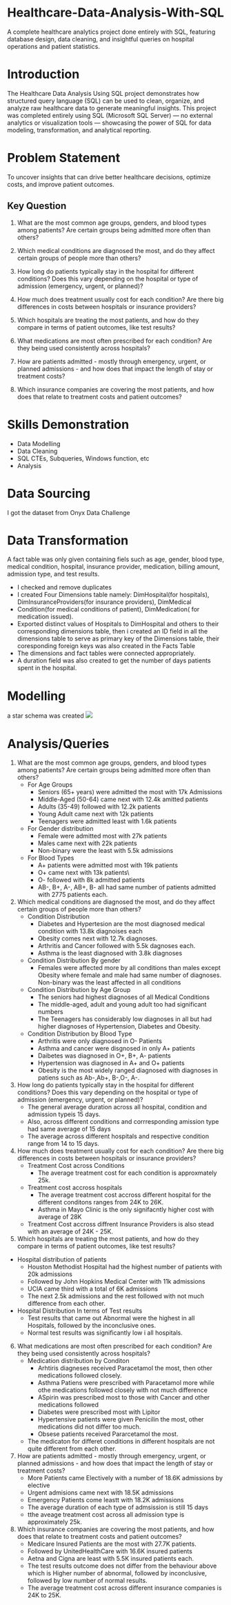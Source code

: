
# Healthcare-Data-Analysis-With-SQL
A complete healthcare analytics project done entirely with SQL, featuring database design, data cleaning, and insightful queries on hospital operations and patient statistics.
# Introduction
The Healthcare Data Analysis Using SQL project demonstrates how structured query language (SQL) can be used to clean, organize, and analyze raw healthcare data to generate meaningful insights.
This project was completed entirely using SQL (Microsoft SQL Server) — no external analytics or visualization tools — showcasing the power of SQL for data modeling, transformation, and analytical reporting.
# Problem Statement
To uncover insights that can drive better healthcare decisions, optimize costs, and improve patient outcomes.
## Key Question
1.	What are the most common age groups, genders, and blood types among patients? Are certain groups being admitted more often than others?

2.	Which medical conditions are diagnosed the most, and do they affect certain groups of people more than others?

3.	How long do patients typically stay in the hospital for different conditions? Does this vary depending on the hospital or type of admission (emergency, urgent, or planned)?

4.	How much does treatment usually cost for each condition? Are there big differences in costs between hospitals or insurance providers?

5.	Which hospitals are treating the most patients, and how do they compare in terms of patient outcomes, like test results?

6.	What medications are most often prescribed for each condition? Are they being used consistently across hospitals?

7.	How are patients admitted - mostly through emergency, urgent, or planned admissions - and how does that impact the length of stay or treatment costs?

8.	Which insurance companies are covering the most patients, and how does that relate to treatment costs and patient outcomes?
# Skills Demonstration
- Data Modelling
- Data Cleaning
- SQL CTEs, Subqueries, Windows function, etc
- Analysis
# Data Sourcing
 I got the dataset from Onyx Data Challenge
# Data Transformation
A fact table was only given containing fiels such as age, gender, blood type, medical condition, hospital, insurance provider, medication, billing amount, admission type, and test results.
- I checked and remove duplicates
- I created Four Dimensions table namely: DimHospital(for hospitals), DimInsuranceProviders(for insurance providers), DimMedical
- Condition(for medical conditions of patient), DimMedication( for medication issued).
- Exported distinct values of Hospitals to DimHospital and others to their corresponding dimensions table, then i created an ID field in all the dimensions table to serve as primary key of the Dimensions table, their coresponding foreign keys was also created in the Facts Table
- The dimensions and fact tables were connected appropriately.
- A duration field was also created to get the number of days patients spent in the hospital.
# Modelling
a star schema was created
![](ER_Diagram.JPG)
# Analysis/Queries
1. What are the most common age groups, genders, and blood types among patients? Are certain groups being admitted more often than others?
     - For Age Groups
        - Seniors (65+ years) were admitted the most with 17k Admissions
        - Middle-Aged (50-64) came next with 12.4k amitted patients
        - Adults (35-49) followed with 12.2k patients
        - Young Adult came next with 12k patients
        - Teenagers were admitted least with 1.6k patients
     - For Gender distribution
        - Female were admitted most with 27k patients
        - Males came next with 22k patients
        - Non-binary were the least with 5.5k admissions
      - For Blood Types
        - A+ patients were admitted most with 19k patients
        - O+ came next with 13k patients\
        - O- followed with 8k admitted patients
        - AB-, B+, A-, AB+, B- all had same number of patients admitted with 2775 patients each.
2. Which medical conditions are diagnosed the most, and do they affect certain groups of people more than others?
     - Condition Distribution
       - Diabetes and Hypertesion are the most diagnosed medical condition with 13.8k diagnoises each
       - Obesity comes next with 12.7k diagnoses.
       - Arthritis and Cancer followed with 5.5k dagnoses each.
       - Asthma is the least diagnosed with 3.8k diagnoses
     - Condition Distribution By gender
       - Females were affected more by all conditions than males except Obesity where female and male had same number of diagnoses. Non-binary was the least affected in all conditions
     - Condition Distribution by Age Group
       - The seniors had highest diagnoses of all Medical Conditions
       - The middle-aged, adult and young adult too had significant numbers
       - The Teenagers has considerably low diagnoses in all but had higher diagnoses of Hypertension, Diabetes and Obesity.
      - Condition Distribution by Blood Type
        - Arthritis were only diagnosed in O- Patients
        - Asthma and cancer were disgnosed in only A+ patients
        - Daibetes was diagnosed in O+, B+, A- patients
        - Hypertension was diagnosed in A+ and O+ patients
        - Obesity is the most widely ranged diagnosed with diagnoses in patiens such as Ab-,Ab+, B-,O-, A-.
3. How long do patients typically stay in the hospital for different conditions? Does this vary depending on the hospital or type of admission (emergency, urgent, or planned)?
   - The general average duration across all hospital, condition and admission typeis 15 days.
   - Also, across different conditions and corrresponding amission type had same average of 15 days
   - The average across different hospitals and respective condition range from 14 to 15 days.
4. How much does treatment usually cost for each condition? Are there big differences in costs between hospitals or insurance providers?
   - Treatment Cost across Conditions
     - The average treatment cost for each condition is approxmately 25k.
   - Treatment cost accross hospitals
      - The average treatment cost accross different hospital for the different conditons ranges from 24K to 26K.
      - Asthma in Mayo Clinic is the only signifacntly higher cost with average of 28K
    - Treatment Cost accross diffrent Insurance Providers is also stead with an average of 24K - 25K.
5.	Which hospitals are treating the most patients, and how do they compare in terms of patient outcomes, like test results?
   - Hospital distribution of patients
     - Houston Methodist Hospital had the highest number of patients with 20k admissions
     - Followed by John Hopkins Medical Center with 11k admissions
     - UClA came third with a total of 6K admissions
     - The next 2.5k admissions and the rest followed with not much difference from each other.
   - Hospital Distribution In terms of Test results
     - Test results that came out Abnormal were the highest in all Hospitals, followed by the inconclusive ones.
     - Normal test results was significantly low i all hospitals.
6. What medications are most often prescribed for each condition? Are they being used consistently across hospitals?
   - Medication distribution by Conditon
     - Arhtiris diagneses received Paracetamol the most, then other medications followed closely.
     - Asthma Patiens were prescribed with Paracetamol more while othe medications followed closely with not much difference
     - ASpirin was prescribed most to those with Cancer and other medications followed
     - Diabetes were prescribed most with Lipitor
     - Hypertensive patients were given Penicilin the most, other medications did not differ too much.
     - Obsese patients received Pararcetamol the most.
   - The medicaton for differet conditions in different hospitals are not quite different from each other.
7. How are patients admitted - mostly through emergency, urgent, or planned admissions - and how does that impact the length of stay or treatment costs?
   - More Patients came Electively with a number of 18.6K admissions by elective
   - Urgent admisions came next with 18.5K admissions
   - Emergency Patients come leastt with 18.2K admissions
   - The average duration of each type of admsission is still 15 days
   - tthe aveage treatment cost across all admission type is approximately 25k.
8. Which insurance companies are covering the most patients, and how does that relate to treatment costs and patient outcomes?
   - Medicare Insured Patients are the most with 27.7K patients.
   - Followed by UnitedHealthCare with 16.6K insured patients
   - Aetna and Cigna are least with 5.5K insured patients each.
   - The test results outcome does not differ from the behaviour above which is Higher number of abnormal, followed by inconclusive, followed by low number of normal results.
   - The average treatment cost across different insurance companies is 24K to 25K.
        
          
       
      
